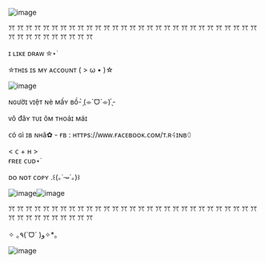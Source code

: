 ![image](https://github.com/user-attachments/assets/ce7fbebf-d0eb-441a-8201-558d2b45450f)




 ꔫ ꔫ ꔫ ꔫ ꔫ ꔫ ꔫ ꔫ ꔫ ꔫ ꔫ ꔫ ꔫ ꔫ ꔫ ꔫ ꔫ ꔫ ꔫ ꔫ ꔫ ꔫ ꔫ ꔫ ꔫ ꔫ ꔫ ꔫ ꔫ ꔫ ꔫ ꔫ  ꔫ ꔫ ꔫ ꔫ ꔫ ꔫ ꔫ  



ɪ ʟɪᴋᴇ ᴅʀᴀᴡ ✮⋆˙

✮ᴛʜɪs ɪs ᴍʏ ᴀᴄᴄᴏᴜɴᴛ     ( > ω • )☆

 ![image](https://github.com/user-attachments/assets/65ff675a-274b-4fcb-a651-be4bc73b4755)
    
 ɴɢườɪ ᴠɪệᴛ ɴè ᴍấʏ ʙồ- ̗̀(⌯ˊᗜˋ⌯) ̖́-
                                                                                                      
 ᴠô đâʏ ᴛᴜɪ ôᴍ ᴛʜᴏảɪ ᴍáɪ
                                                                                                         
                                                                                                         
 ᴄó ɢì ɪʙ ɴʜâ✿            -  ғʙ : ʜᴛᴛᴘs://ᴡᴡᴡ.ғᴀᴄᴇʙᴏᴏᴋ.ᴄᴏᴍ/ᴛ.ʀ𝟺ɪɴʙ𝟶  

                                                                                          
 
&lt;  ᴄ + ʜ  &gt;   
ғʀᴇᴇ ᴄᴜᴅ⋆˙

ᴅᴏ ɴᴏᴛ ᴄᴏᴘʏ .꒰(｡˙𐃷˙｡)꒱

 
![image](https://github.com/user-attachments/assets/1e0d6aa9-64a7-4d48-8fec-869f2691e684)![image](https://github.com/user-attachments/assets/1a47dcd2-e4b7-40ac-91b1-817f1ea09261)




  ꔫ ꔫ ꔫ ꔫ ꔫ ꔫ ꔫ ꔫ ꔫ ꔫ ꔫ ꔫ ꔫ ꔫ ꔫ ꔫ ꔫ ꔫ ꔫ ꔫ ꔫ ꔫ ꔫ ꔫ ꔫ ꔫ ꔫ ꔫ ꔫ ꔫ ꔫ ꔫ  ꔫ ꔫ ꔫ ꔫ ꔫ ꔫ ꔫ  



✧ ｡٩(ˊᗜˋ )و✧*｡




![image](https://github.com/user-attachments/assets/acc584f9-4fa6-48b0-8428-b4c31ea0582f)
